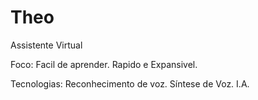 # Theo
 Assistente Virtual

Foco:
    Facil de aprender.
    Rapido e Expansivel.

Tecnologias:
    Reconhecimento de voz.
    Síntese de Voz.
    I.A.